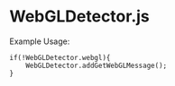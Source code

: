 # WebGLDetector.js

Example Usage:
```
if(!WebGLDetector.webgl){
    WebGLDetector.addGetWebGLMessage();
}
```
